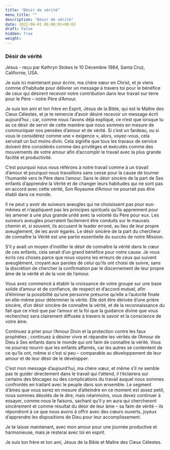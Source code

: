 ```yaml
---
title: "Désir de vérité"
menu_title: ""
description: "Désir de vérité"
date: 2022-06-01 06:00:01+00:03
draft: False
hidden: True
weight:
---
```

### Désir de vérité

Jésus - reçu par Kathryn Stokes le 10 Décembre 1984, Santa Cruz, Californie, USA.

Je suis ici maintenant pour écrire, ma chère sœur en Christ, et je viens comme d’habitude pour délivrer un message à travers toi pour le bénéfice de ceux qui désirent recevoir notre contribution dans leur travail sur terre pour le Père – notre Père d’Amour.

Je suis ton ami et ton frère en Esprit, Jésus de la Bible, qui est le Maître des Cieux Célestes, et je te remercie d’avoir désiré recevoir un message écrit aujourd’hui ; car, comme nous l’avons déjà expliqué, ce n’est que lorsque tu as ce désir de servir de cette manière que nous sommes en mesure de communiquer nos pensées d’amour et de vérité. Si c’est un fardeau, ou si vous le considérez comme une « exigence », alors, voyez-vous, cela servirait un but moins divin. Cela signifie que tous les travaux de service doivent être considérés comme des privilèges et exécutés comme des mouvements de votre amour afin d’accomplir le travail avec la plus grande facilité et productivité.

C’est pourquoi nous nous référons à notre travail comme à un travail d’amour et pourquoi nous travaillons sans cesse pour la cause de tourner l’humanité vers le Père dans l’amour. Sans le désir sincère de la part de Ses enfants d’apprendre la Vérité et de changer leurs habitudes qui ne sont pas en accord avec cette vérité, Son Royaume d’Amour ne pourrait pas être établi dans ce monde.

Il ne peut y avoir de suiveurs aveugles qui ne choisissent pas pour eux-mêmes et n’appliquent pas les principes spirituels qu’ils apprennent pour les amener à une plus grande unité avec la volonté du Père pour eux. Les suiveurs aveugles pourraient facilement être conduits sur le mauvais chemin et, si souvent, ils accusent le leader erroné, au lieu de leur propre aveuglement, de les avoir égarés. Le désir sincère de la part du chercheur de connaître la Vérité est une partie essentielle du succès de notre Mission.

S’il y avait un moyen d’instiller le désir de connaître la vérité dans le cœur de ces enfants, cela serait d’un grand bénéfice pour notre cause. Je vous écris ces choses parce que nous voyons les erreurs de ceux qui suivent aveuglément, croyant aux paroles de celui qu’ils ont choisi de suivre, sans la discrétion de chercher la confirmation par le discernement de leur propre âme de la vérité et de la voie de l’amour.

Vous avez commencé à établir la croissance de votre groupe sur une base solide d’amour et de confiance, de respect et d’accord mutuel, afin d’éliminer la possibilité qu’une personne présume qu’elle a l’autorité finale en elle-même pour déterminer la vérité. Elle doit être dérivée d’une prière sincère, d’un désir sincère de connaître la vérité, et de la reconnaissance du fait que ce n’est que par l’amour et la foi que la guidance divine que vous recherchez sera clairement diffusée à travers le savoir et la conscience de votre âme.

Continuez à prier pour l’Amour Divin et la protection contre les faux prophètes ; continuez à désirer vivre et répandre les vérités de l’Amour de Dieu à Ses enfants dans le monde qui ont faim de connaître la vérité. Vous ne pourrez nourrir que les enfants affamés, car les autres se contentent de ce qu’ils ont, même si c’est si peu – comparable au développement de leur amour et de leur désir de le développer.

C’est mon message d’aujourd’hui, ma chère sœur, et même s’il ne semble pas te guider directement dans le travail qui t’attend, il t’éclairera sur certains des blocages ou des complications du travail auquel nous sommes confrontés en traitant avec le peuple dans son ensemble. Le segment d’âmes que vous serez en mesure d’atteindre en ce moment est assez petit, nous sommes désolés de le dire, mais néanmoins, vous devez continuer à essayer, comme nous le faisons, sachant qu’il y en aura qui chercheront sincèrement et comme résultat du désir de leur âme – sa faim de vérité – ils répondront à ce que nous avons à offrir avec des cœurs ouverts, joyeux d’apprendre les dispositions de Dieu pour leur accomplissement.

Je te laisse maintenant, avec mon amour pour une journée productive et harmonieuse, mais je resterai avec toi en esprit.

Je suis ton frère et ton ami, Jésus de la Bible et Maître des Cieux Célestes.
